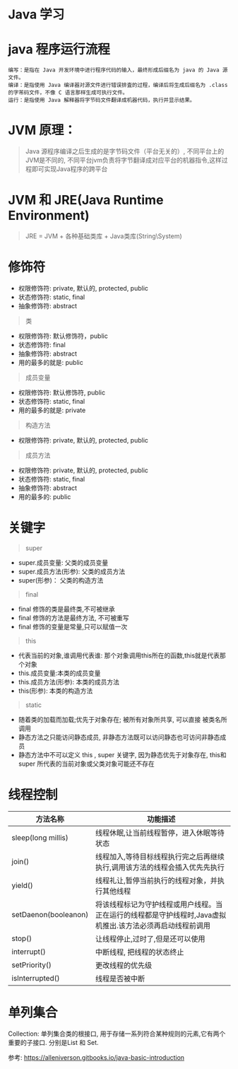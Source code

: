 # Java 学习

# java 程序运行流程

```
编写：是指在 Java 开发环境中进行程序代码的输入，最终形成后缀名为 java 的 Java 源文件。
编译：是指使用 Java 编译器对源文件进行错误排査的过程，编译后将生成后缀名为 .class 的字芾码文件，不像 C 语言那样生成可执行文件。
运行：是指使用 Java 解释器将字节码文件翻译成机器代码，执行并显示结果。

```
# JVM 原理：

> Java 源程序编译之后生成的是字节码文件（平台无关的）, 不同平台上的JVM是不同的, 不同平台jvm负责将字节翻译成对应平台的机器指令,这样过程即可实现Java程序的跨平台

# JVM 和 JRE(Java Runtime Environment)

> JRE = JVM + 各种基础类库 + Java类库(String\System)

# 修饰符

- 权限修饰符: private, 默认的, protected, public
- 状态修饰符: static, final
- 抽象修饰符: abstract

> 类
  
  - 权限修饰符: 默认修饰符，public
  - 状态修饰符: final
  - 抽象修饰符: abstract
  - 用的最多的就是: public
> 成员变量
  
  - 权限修饰符: 默认修饰符, public
  - 状态修饰符: static, final
  - 用的最多的就是: private

> 构造方法

  - 权限修饰符: private, 默认的, protected, public

> 成员方法
  
  - 权限修饰符: private, 默认的, protected, public
  - 状态修饰符: static, final
  - 抽象修饰符: abstract
  - 用的最多的: public
  
# 关键字

> super
    
  - super.成员变量: 父类的成员变量
  - super.成员方法(形参): 父类的成员方法
  - super(形参)： 父类的构造方法
  
> final
  
  - final 修饰的类是最终类,不可被继承
  - final 修饰的方法是最终方法, 不可被重写
  - final 修饰的变量是常量,只可以赋值一次
  
> this
  
  - 代表当前的对象,谁调用代表谁: 那个对象调用this所在的函数,this就是代表那个对象
  - this.成员变量:本类的成员变量
  - this.成员方法(形参): 本类的成员方法
  - this(形参): 本类的构造方法

> static

  - 随着类的加载而加载;优先于对象存在; 被所有对象所共享, 可以直接 被类名所调用
  - 静态方法之只能访问静态成员, 非静态方法既可以访问静态也可访问非静态成员
  - 静态方法中不可以定义 this , super 关键字, 因为静态优先于对象存在, this和super 所代表的当前对象或父类对象可能还不存在
      
     
# 线程控制


  | 方法名称 | 功能描述 |
  | ------ | ------ |
  | sleep(long millis) | 线程休眠,让当前线程暂停，进入休眠等待状态 |
  | join() | 线程加入,等待目标线程执行完之后再继续执行,调用该方法的线程会插入优先先执行 |
  | yield() | 线程礼让,暂停当前执行的线程对象，并执行其他线程 |
  | setDaenon(booleanon) | 将该线程标记为守护线程或用户线程。当正在运行的线程都是守护线程时,Java虚拟机推出.该方法必须再启动线程前调用 |
  | stop() | 让线程停止,过时了,但是还可以使用 | 
  | interrupt() | 中断线程, 把线程的状态终止 |
  | setPriority() | 更改线程的优先级 |
  | isInterrupted() | 线程是否被中断 |
  
  

# 单列集合

Collection: 单列集合类的根接口, 用于存储一系列符合某种规则的元素,它有两个重要的子接口. 分别是List 和 Set.




参考: https://alleniverson.gitbooks.io/java-basic-introduction